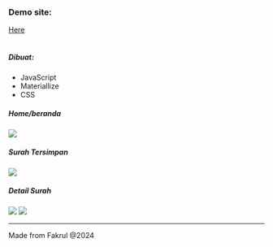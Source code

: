 <h3>Demo site: </h3>
<a href="https://alquran.fakruldev.us.kg">Here</a></h3>
<br><br>


<h5>Dibuat: </h5>
<ul>
	<li>JavaScript</li>
	<li>Materiallize</li>
	<li>CSS</li>
</ul>

<!-- <h5>Splash Screen</h5>
<img src="https://user-images.githubusercontent.com/24710799/102706709-d639c480-42c6-11eb-9613-8cc6d83b30d4.jpg"> -->
<h5>Home/beranda</h5>
<img src="https://user-images.githubusercontent.com/24710799/104562571-1e0bfb80-567b-11eb-9eb7-206392714487.png">
<h5>Surah Tersimpan</h5>
<img src="https://user-images.githubusercontent.com/24710799/104562574-1fd5bf00-567b-11eb-9b21-169794dfb473.png">
<h5>Detail Surah</h5>
<img src="https://user-images.githubusercontent.com/24710799/104562562-1c423800-567b-11eb-9851-17ed0701b038.png">
<img src="https://user-images.githubusercontent.com/24710799/104562567-1d736500-567b-11eb-9b81-80761bd50c80.png">

<hr />
<p>Made from Fakrul @2024</p>
